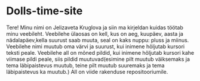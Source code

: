# Dolls-time-site
Tere! Minu nimi on Jelizaveta Kruglova ja siin ma kirjeldan kuidas töötab minu veebileht. Veebilehe ülaosas on kell, kus on aeg, kuupäev, aasta ja nädalapäev,kella suurust saab muuta, seal on kaks nuppu: pluss ja miinus. Veebilehe nimi muutub oma värvi ja suurust, kui inimene hõljutab kursori teksti peale. Veebilehe all on mõned pildid, kui inimene hõljutab kursori kahe viimase pildi peale, siis pildid muutuvad(esimine pilt muutub väiksemaks ja tema läbipaistevus muutub, teine pilt muutub suuremaks ja tema läbipaistevus ka muutub.) All on viide rakenduse repositooriumile.

